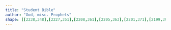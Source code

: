 ```yaml
---
title: "Student Bible"
author: "God, misc. Prophets"
shape: [[2238,348],[2227,351],[2208,361],[2205,363],[2201,371],[2199,390],[2188,421],[2185,436],[2167,559],[2156,595],[2153,613],[2147,629],[2146,638],[2140,658],[2148,690],[2150,692],[2154,694],[2179,693],[2193,695],[2215,695],[2226,691],[2230,676],[2246,646],[2266,559],[2276,531],[2283,500],[2285,483],[2290,466],[2295,428],[2309,376],[2306,371],[2293,362],[2263,356],[2250,350],[2241,348]]
---
```

